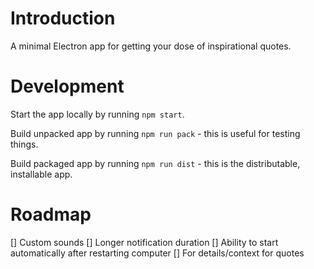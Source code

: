 # Introduction

A minimal Electron app for getting your dose of inspirational quotes.

# Development

Start the app locally by running `npm start`.

Build unpacked app by running `npm run pack` - this is useful for testing things.

Build packaged app by running `npm run dist` - this is the distributable, installable app.

# Roadmap

[] Custom sounds
[] Longer notification duration 
[] Ability to start automatically after restarting computer 
[] For details/context for quotes
